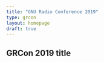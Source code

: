 ```yaml
---
title: "GNU Radio Conference 2019"
type: grcon
layout: homepage
draft: true
---
```


## GRCon 2019 title
